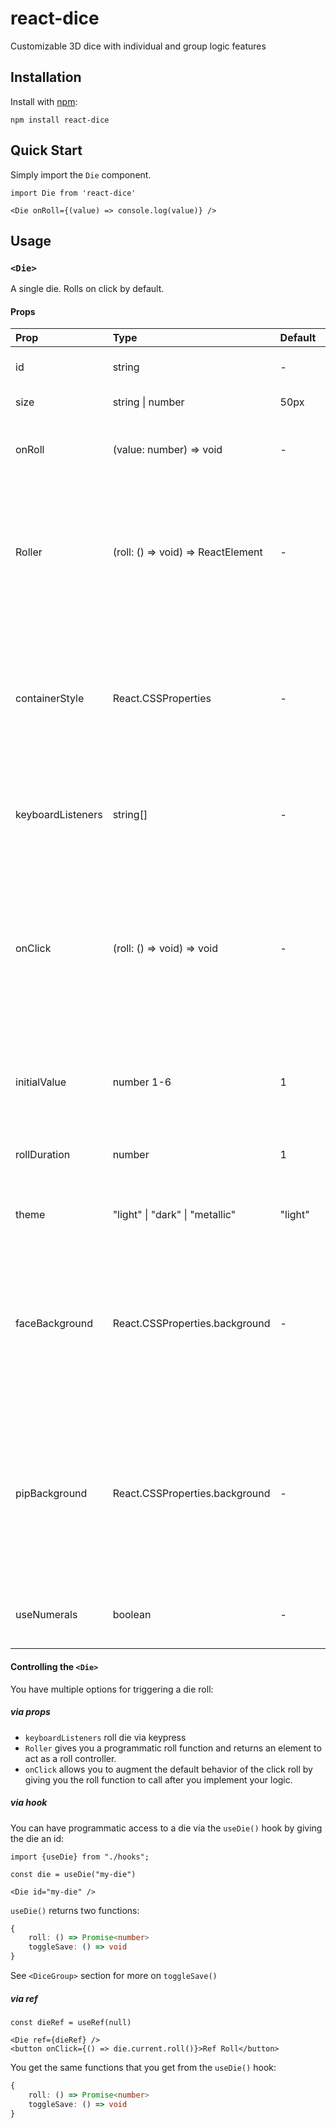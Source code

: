 # react-dice

Customizable 3D dice with individual and group logic features

## Installation

Install with [npm](https://www.npmjs.com/get-npm):

```
npm install react-dice
```

## Quick Start

Simply import the `Die` component.

```tsx
import Die from 'react-dice'
```

```tsx
<Die onRoll={(value) => console.log(value)} />
```

## Usage

### `<Die>`

A single die. Rolls on click by default.

#### Props

| Prop              | Type                               | Default | Description                                                                                                                                                       |
|:------------------|:-----------------------------------|:--------|:------------------------------------------------------------------------------------------------------------------------------------------------------------------|  
| id                | string                             | -       | Used for accessing Die via hook                                                                                                                                   |
| size              | string \| number                   | 50px    | Size of the die                                                                                                                                                   |
| onRoll            | (value: number) => void            | -       | Function that receives the result of the die roll                                                                                                                 |
| Roller            | (roll: () => void) => ReactElement | -       | Function that receives a `roll` function for functional control over die roll. Returns a react elemnt.                                                            |
| containerStyle    | React.CSSProperties                | -       | Style object for setting the style of the container that holds the die. Height/width will always be set by the `size` prop                                        |
| keyboardListeners | string[]                           | -       | Accepts an array of keyboard buttons that will trigger a die roll                                                                                                 |
| onClick           | (roll: () => void) => void         | -       | Function that receives a roll function. Used to add extra behavior during a click. By default clicking on a Die will roll it unless it is part of a `<DiceGroup>` |
| initialValue      | number 1-6                         | 1       | Sets the intial value and face that shows on first render                                                                                                         |
| rollDuration      | number                             | 1       | Sets the time it takes to complete a roll in seconds                                                                                                              |
| theme             | "light" \| "dark" \| "metallic"    | "light" | Applies default stylings to the die                                                                                                                               |
| faceBackground    | React.CSSProperties.background     | -       | Set background style of the die. Accepts anything that the css `background` property accepts, including colors, gradients, or images                              |
| pipBackground     | React.CSSProperties.background     | -       | Set background style of the pips. Accepts anything that the css `background` property accepts, including colors, gradients, or images                             |
| useNumerals       | boolean                            | -       | If `true`, will use numbers instead of pips                                                                                                                       |

#### Controlling the `<Die>`

You have multiple options for triggering a die roll:

##### via props

- `keyboardListeners` roll die via keypress
- `Roller` gives you a programmatic roll function and returns an element to act as a roll controller.
- `onClick` allows you to augment the default behavior of the click roll by giving you the roll function to call after you implement your logic.

##### via hook

You can have programmatic access to a die via the `useDie()` hook by giving the die an id:

```tsx
import {useDie} from "./hooks";

const die = useDie("my-die")
```

```tsx
<Die id="my-die" />
```

`useDie()` returns two functions:

```typescript
{
    roll: () => Promise<number>
    toggleSave: () => void
}
```

See `<DiceGroup>` section for more on `toggleSave()`

##### via ref

```tsx
const dieRef = useRef(null)
```

```tsx
<Die ref={dieRef} />
<button onClick={() => die.current.roll()}>Ref Roll</button>
```

You get the same functions that you get from the `useDie()` hook:

```typescript
{
    roll: () => Promise<number>
    toggleSave: () => void
}
```